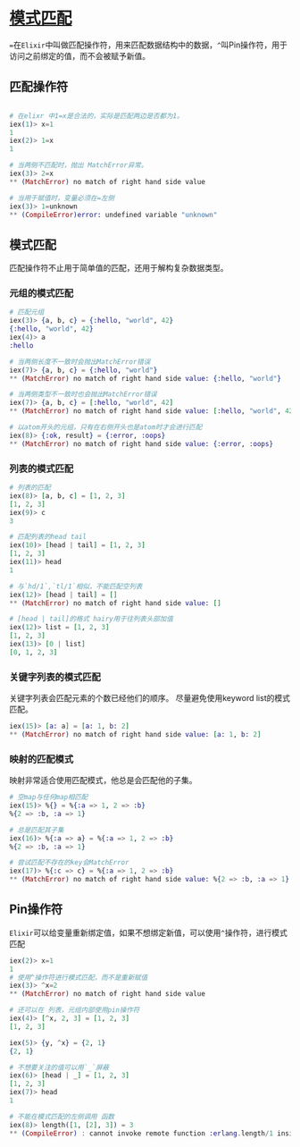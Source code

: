 # [模式匹配](https://github.com/elixir-lang/elixir/blob/v1.17.2/lib/elixir/pages/getting-started/pattern-matching.md)

`=`在`Elixir`中叫做匹配操作符，用来匹配数据结构中的数据，`^`叫Pin操作符，用于访问之前绑定的值，而不会被赋予新值。

## 匹配操作符

```elixir

# 在elixr 中1=x是合法的，实际是匹配两边是否都为1。
iex(1)> x=1
1
iex(2)> 1=x
1

# 当两侧不匹配时，抛出 MatchError异常。
iex(3)> 2=x
** (MatchError) no match of right hand side value

# 当用于赋值时，变量必须在=左侧
iex(3)> 1=unknown
** (CompileError)error: undefined variable "unknown"
```
## 模式匹配

匹配操作符不止用于简单值的匹配，还用于解构复杂数据类型。

###  元组的模式匹配
```elixir
# 匹配元组
iex(3)> {a, b, c} = {:hello, "world", 42}
{:hello, "world", 42}
iex(4)> a
:hello

# 当两侧长度不一致时会抛出MatchError错误
iex(7)> {a, b, c} = {:hello, "world"}
** (MatchError) no match of right hand side value: {:hello, "world"}

# 当两侧类型不一致时也会抛出MatchError错误
iex(7)> {a, b, c} = [:hello, "world", 42]
** (MatchError) no match of right hand side value: [:hello, "world", 42]

# 以atom开头的元组，只有在右侧开头也是atom时才会进行匹配 
iex(8)> {:ok, result} = {:error, :oops}
** (MatchError) no match of right hand side value: {:error, :oops}
```

### 列表的模式匹配

```elixir
# 列表的匹配
iex(8)> [a, b, c] = [1, 2, 3]
[1, 2, 3]
iex(9)> c
3

# 匹配列表的head tail
iex(10)> [head | tail] = [1, 2, 3]
[1, 2, 3]
iex(11)> head
1

# 与`hd/1`,`tl/1`相似，不能匹配空列表
iex(12)> [head | tail] = []
** (MatchError) no match of right hand side value: []

# [head | tail]的格式 hairy用于往列表头部加值
iex(12)> list = [1, 2, 3]
[1, 2, 3]
iex(13)> [0 | list]
[0, 1, 2, 3]

```

### 关键字列表的模式匹配

关键字列表会匹配元素的个数已经他们的顺序。
尽量避免使用keyword list的模式匹配。

```elixir
iex(15)> [a: a] = [a: 1, b: 2]
** (MatchError) no match of right hand side value: [a: 1, b: 2]
```

### 映射的匹配模式

映射非常适合使用匹配模式，他总是会匹配他的子集。

```elixir
# 空map与任何map相匹配
iex(15)> %{} = %{:a => 1, 2 => :b}
%{2 => :b, :a => 1}

# 总是匹配其子集
iex(16)> %{:a => a} = %{:a => 1, 2 => :b}
%{2 => :b, :a => 1}

# 尝试匹配不存在的key会MatchError
iex(17)> %{:c => c} = %{:a => 1, 2 => :b}
** (MatchError) no match of right hand side value: %{2 => :b, :a => 1}
```

## Pin操作符

`Elixir`可以给变量重新绑定值，如果不想绑定新值，可以使用`^`操作符，进行模式匹配

```elixir
iex(2)> x=1
1
# 使用^操作符进行模式匹配，而不是重新赋值
iex(3)> ^x=2
** (MatchError) no match of right hand side value

# 还可以在 列表，元组内部使用pin操作符
iex(4)> [^x, 2, 3] = [1, 2, 3]
[1, 2, 3]

iex(5)> {y, ^x} = {2, 1}
{2, 1}

# 不想要关注的值可以用`_`屏蔽
iex(6)> [head | _] = [1, 2, 3]
[1, 2, 3]
iex(7)> head
1

# 不能在模式匹配的左侧调用 函数
iex(8)> length([1, [2], 3]) = 3
** (CompileError) : cannot invoke remote function :erlang.length/1 inside a match

```



